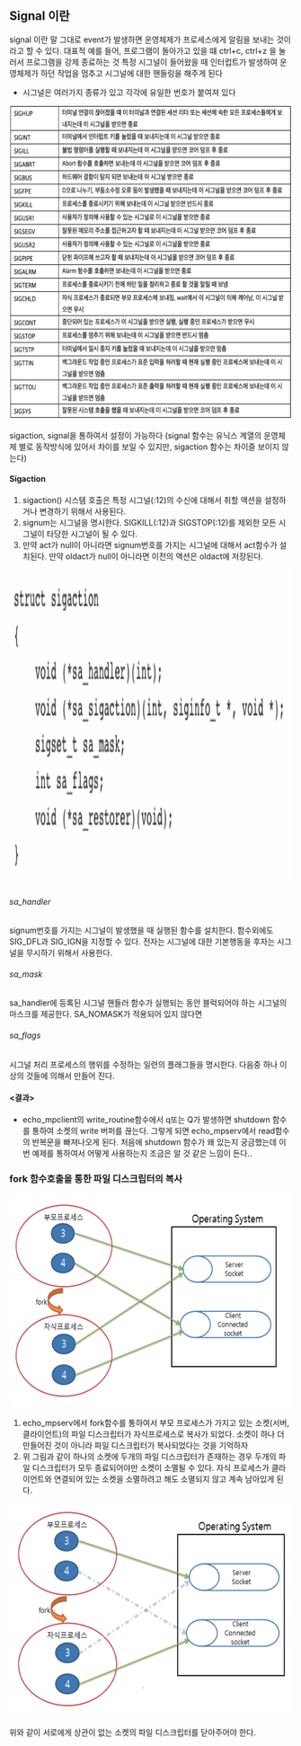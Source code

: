 ## Signal 이란
signal 이란 말 그대로 event가 발생하면 운영체제가 프로세스에게 알림을 보내는 것이라고 할 수 있다.
대표적 예를 들어, 프로그램이 돌아가고 있을 떄 ctrl+c, ctrl+z 을 눌러서 프로그램을 강제 종료하는 것
특정 시그널이 들어왔을 때 인터럽트가 발생하여 운영체제가 하던 작업을 멈추고 시그널에 대한 핸들링을 해주게 된다

- 시그널은 여러가지 종류가 있고 각각에 유일한 번호가 붙여져 있다

<img src="signaltype.png" width="640px" height="560px" title="px(픽셀) 크기 설정" alt="signal Process"></img><br/>    

sigaction, signal을 통하여서 설정이 가능하다 (signal 함수는 유닉스 계열의 운영체제 별로 동작방식에 있어서 차이를 보일 수 있지만, sigaction 함수는 차이즐 보이지 않는다)


#### Sigaction
1. sigaction() 시스템 호출은 특정 시그널(:12)의 수신에 대해서 취할 액션을 설정하거나 변경하기 위해서 사용된다.
2. signum는 시그널을 명시한다. SIGKILL(:12)과 SIGSTOP(:12)를 제외한 모든 시그널이 타당한 시그널이 될 수 있다.
3. 만약 act가 null이 아니라면 signum번호를 가지는 시그널에 대해서 act함수가 설치된다. 만약 oldact가 null이 아니라면 이전의 액션은 oldact에 저장된다.

<img src="sigaction.png" width="640px" height="560px" title="px(픽셀) 크기 설정" alt="sigaction"></img><br/>   

###### sa_handler
signum번호를 가지는 시그널이 발생했을 때 실행된 함수를 설치한다. 함수외에도 SIG_DFL과 SIG_IGN을 지정할 수 있다. 전자는 시그널에 대한 기본행동을 후자는 시그널을 무시하기 위해서 사용한다.

###### sa_mask
sa_handler에 등록된 시그널 핸들러 함수가 실행되는 동안 블럭되어야 하는 시그널의 마스크를 제공한다. SA_NOMASK가 적용되어 있지 않다면

###### sa_flags
시그널 처리 프로세스의 행위를 수정하는 일련의 플래그들을 명시한다. 다음중 하나 이상의 것들에 의해서 만들어 진다.


#### <결과>
- echo_mpclient의 write_routine함수에서 q또는 Q가 발생하면 shutdown 함수를 통하여 소켓의 write 버퍼를 끊는다. 그렇게 되면 echo_mpserv에서 read함수의 반복문을 빠져나오게 된다. 처음에 shutdown 함수가 왜 있는지 궁금했는데 이번 예제를 통하여서 어떻게 사용하는지 조금은 알 것 같은 느낌이 든다..



### fork 함수호출을 통한 파일 디스크립터의 복사

<img src="forkandfd.png" width="600px" height="380px" title="px(픽셀) 크기 설정" alt="forkandfd"></img><br/>   

1. echo_mpserv에서 fork함수를 통하여서 부모 프로세스가 가지고 있는 소켓(서버, 클라이언트)의 파일 디스크립터가 자식프로세스로 복사가 되었다. 소켓이 하나 더 만들어진 것이 아니라 파일 디스크립터가 복사되었다는 것을 기억하자
2. 위 그림과 같이 하나의 소켓에 두개의 파일 디스크립터가 존재하는 경우 두개의 파일 디스크립터가 모두 종료되어야만 소켓이 소멸될 수 있다. 자식 프로세스가 클라이언트와 연결되어 있는 소켓을 소멸하려고 해도 소멸되지 않고 계속 남아있게 된다.

<img src="forkandfd2.png" width="579px" height="380px" title="px(픽셀) 크기 설정" alt="forkandfd2"></img><br/> 

위와 같이 서로에게 상관이 없는 소켓의 파일 디스크립터를 닫아주어야 한다.